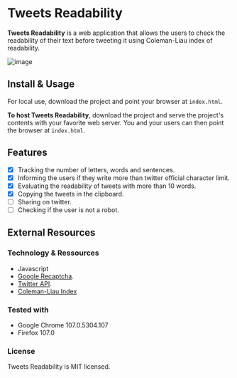 # Tweets Readability

**Tweets Readability** is a web application that allows the users to check the readability of their text before tweeting it using Coleman-Liau index of readability.


![image](https://user-images.githubusercontent.com/64711820/203917497-d1283ea6-2ad8-40a8-a561-a67daf753fca.png)


## Install & Usage

For local use, download the project and point your browser at `index.html`.

**To host Tweets Readability**, download the project and serve the project's contents with your favorite web server. You and your users can then point the browser at `index.html`.

## Features

- [X] Tracking the number of letters, words and sentences.
- [X] Informing the users if they write more than twitter official character limit.
- [X] Evaluating the readability of tweets with more than 10 words.
- [X] Copying the tweets in the clipboard.
- [ ] Sharing on twitter.
- [ ] Checking if the user is not a robot.

## External Resources

### Technology & Ressources

- Javascript
- [Google Recaptcha](https://developers.google.com/recaptcha/docs/v3).
- [Twitter API](https://developer.twitter.com/).
- [Coleman-Liau Index](https://en.wikipedia.org/wiki/Coleman%E2%80%93Liau_index)

### Tested with
- Google Chrome 107.0.5304.107
- Firefox 107.0

### License
Tweets Readability is MIT licensed.



